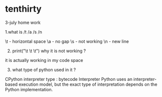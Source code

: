# tenthirty


3-july home work 

1.what is /t /a /s /n

\t - horizontal space
\a - no gap 
\s - not working 
\n - new line 

2. print("\t \t \t") why it is not working ?

it is actually working in my code space

3. what type of python used in it ?

CPython 
interpreter type : bytecode Interpreter
Python uses an interpreter-based execution model, but the exact type of interpretation depends on the Python implementation.